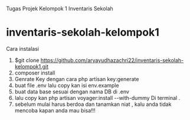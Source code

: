 Tugas Projek Kelompok 1 Inventaris Sekolah
# inventaris-sekolah-kelompok1
Cara instalasi
1. $git clone https://github.com/aryayudhazachri22/inventaris-sekolah-kelompok1.git
2. composer install
3. Genrate Key dengan cara php artisan key:generate
4. buat file .env lalu copy kan isi env.example 
5. buat data base sesuai dengan nama DB di .env
6. lalu copy kan php artisan voyager:install --with-dummy Di terminal .
7. sebelum mulai harus berdoa dan tanamkan niat , kalu anda tidak mencoba kapan anda mau bisa!!! 

